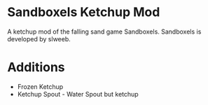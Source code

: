 # Sandboxels Ketchup Mod
A ketchup mod of the falling sand game Sandboxels. Sandboxels is developed by slweeb.

# Additions
* Frozen Ketchup
* Ketchup Spout - Water Spout but ketchup

